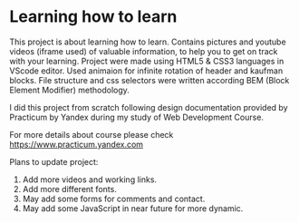 <h1>Learning how to learn</h1>

This project is about learning how to learn.
Contains pictures and youtube videos (iframe used) of valuable information,
to help you to get on track with your learning.
Project were made using HTML5 & CSS3 languages in VScode editor.
Used animaion for infinite rotation of header and kaufman blocks.
File structure and css selectors were written according
BEM (Block Element Modifier) methodology.

I did this project from scratch following design documentation
provided by Practicum by Yandex during my study of Web Development Course.

For more details about course please check https://www.practicum.yandex.com

Plans to update project:

1. Add more videos and working links.
2. Add more different fonts.
3. May add some forms for comments and contact.
4. May add some JavaScript in near future for more dynamic.
